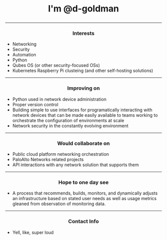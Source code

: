 # <p align="center">I'm @d-goldman</p>

***

### <p align="center">Interests

  - Networking
  - Security
  - Automation
  - Python
  - Qubes OS (or other security-focused OSs)
  - Kubernetes Raspberry Pi clusteing (and other self-hosting solutions)</p>

***

### <p align="center">Improving on

  - Python used in network device administration
  - Proper version control
  - Building simple to use interfaces for programatically interacting with network devices that can be made easily available to teams working to orchestrate the configuration of environments at scale
  - Network security in the constantly evolving environment</p>

***

### <p align="center">Would collaborate on

  - Public cloud platform networking orchestration
  - PaloAlto Networks related projects
  - API interactions with any network solution that supports them</p>

***

### <p align="center">Hope to one day see

  - A process that recommends, builds, monitors, and dynamically adjusts an
infrastructure based on stated user needs as well as usage metrics gleaned from
observation of monitoring data.

***

### <p align="center">Contact Info
  - Yell, like, super loud</p>

<!---
d-goldman/d-goldman is a ✨ special ✨ repository because its `README.md` (this file) appears on your GitHub profile.
You can click the Preview link to take a look at your changes.
--->
